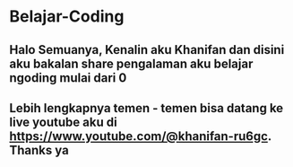 # Belajar-Coding
## Halo Semuanya, Kenalin aku Khanifan dan disini aku bakalan share pengalaman aku belajar ngoding mulai dari 0

## Lebih lengkapnya temen - temen bisa datang ke live youtube aku di https://www.youtube.com/@khanifan-ru6gc. Thanks ya

